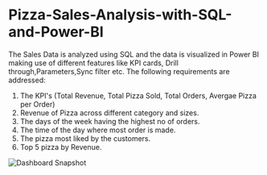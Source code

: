 # Pizza-Sales-Analysis-with-SQL-and-Power-BI
The Sales Data is analyzed using SQL and the data is visualized in Power BI making use of different features like KPI cards, Drill through,Parameters,Sync filter etc.
The following requirements are addressed:
1. The KPI's (Total Revenue, Total Pizza Sold, Total Orders, Avergae Pizza per Order)
2. Revenue of Pizza across different category and sizes.
3. The days of the week having the highest no of orders.
4. The time of the day where most order is made.
5. The pizza most liked by the customers.
6. Top 5 pizza by Revenue.

   
![Dashboard Snapshot](https://github.com/rachna12345/Pizza-Sales-Analysis-with-SQL-and-Power-BI/assets/38923078/f11dcdba-ac3e-47f7-9e82-c883aeb76692)
